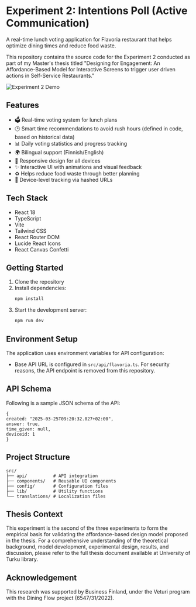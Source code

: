 # Experiment 2: Intentions Poll (Active Communication)

A real-time lunch voting application for Flavoria restaurant that helps optimize dining times and reduce food waste.

This repository contains the source code for the Experiment 2 conducted as part of my Master's thesis titled "Designing for Engagement: An Affordance-Based Model for Interactive Screens to trigger user driven actions in Self-Service Restaurants."

![Experiment 2 Demo](https://github.com/user-attachments/assets/a410347e-c20c-49df-898e-392eb0009ec8)

## Features

- 🗳️ Real-time voting system for lunch plans
- 🕒 Smart time recommendations to avoid rush hours (defined in code, based on historical data)
- 📊 Daily voting statistics and progress tracking
- 🌍 Bilingual support (Finnish/English)
- 📱 Responsive design for all devices
- ✨ Interactive UI with animations and visual feedback
- ♻️ Helps reduce food waste through better planning
- 🔗 Device-level tracking via hashed URLs

## Tech Stack

- React 18
- TypeScript
- Vite
- Tailwind CSS
- React Router DOM
- Lucide React Icons
- React Canvas Confetti

## Getting Started

1. Clone the repository
2. Install dependencies:
   ```bash
   npm install
   ```
3. Start the development server:
   ```bash
   npm run dev
   ```

## Environment Setup

The application uses environment variables for API configuration:
- Base API URL is configured in `src/api/flavoria.ts`. For security reasons, the API endpoint is removed from this repository.

## API Schema
Following is a sample JSON schema of the API:
```
{
created: "2025-03-25T09:20:32.027+02:00",
answer: true,
time_given: null,
deviceid: 1
}
```

## Project Structure

```
src/
├── api/          # API integration
├── components/   # Reusable UI components
├── config/       # Configuration files
├── lib/          # Utility functions
└── translations/ # Localization files
```

## Thesis Context

This experiment is the second of the three experiments to form the empirical basis for validating the affordance-based design model proposed in the thesis. For a comprehensive understanding of the theoretical background, model development, experimental design, results, and discussion, please refer to the full thesis document available at University of Turku library.

## Acknowledgement

This research was supported by Business Finland, under the Veturi program with the Dining Flow project (6547/31/2022).
